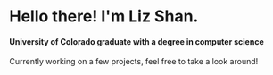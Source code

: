 # Hello there! I'm Liz Shan.
#### University of Colorado graduate with a degree in computer science

Currently working on a few projects, feel free to take a look around! 

